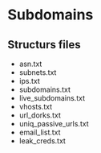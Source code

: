 # Subdomains

## Structurs files

- asn.txt
- subnets.txt
- ips.txt
- subdomains.txt
- live_subdomains.txt
- vhosts.txt
- url_dorks.txt
- uniq_passive_urls.txt
- email_list.txt
- leak_creds.txt

